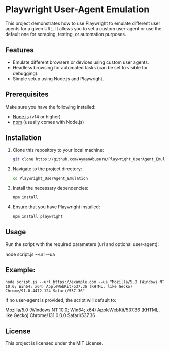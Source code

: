 # Playwright User-Agent Emulation

This project demonstrates how to use Playwright to emulate different user agents for a given URL. It allows you to set a custom user-agent or use the default one for scraping, testing, or automation purposes.

## Features
- Emulate different browsers or devices using custom user agents.
- Headless browsing for automated tasks (can be set to visible for debugging).
- Simple setup using Node.js and Playwright.

## Prerequisites
Make sure you have the following installed:
- [Node.js](https://nodejs.org/) (v14 or higher)
- [npm](https://www.npmjs.com/) (usually comes with Node.js)

## Installation

1. Clone this repository to your local machine:
   ```bash
   git clone https://github.com/AymanAbusura/Playwright_UserAgent_Emulation.git

2. Navigate to the project directory:
    ```bash
    cd Playwright_UserAgent_Emulation

3. Install the necessary dependencies:
    ```bash
    npm install

4. Ensure that you have Playwright installed:
    ```bash
    npm install playwright

## Usage
Run the script with the required parameters (url and optional user-agent):

node script.js --url <target-url> --ua <user-agent>

## Example:
    node script.js --url https://example.com --ua "Mozilla/5.0 (Windows NT 10.0; Win64; x64) AppleWebKit/537.36 (KHTML, like Gecko) Chrome/91.0.4472.124 Safari/537.36"

If no user-agent is provided, the script will default to:

Mozilla/5.0 (Windows NT 10.0; Win64; x64) AppleWebKit/537.36 (KHTML, like Gecko) Chrome/131.0.0.0 Safari/537.36

## License
This project is licensed under the MIT License.